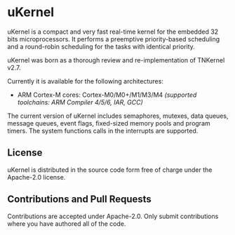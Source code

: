 # uKernel
uKernel is a compact and very fast real-time kernel for the embedded 32 bits microprocessors. It performs a preemptive priority-based scheduling and a round-robin scheduling for the tasks with identical priority.

uKernel was born as a thorough review and re-implementation of TNKernel v2.7.

Currently it is available for the following architectures:

- ARM Cortex-M cores: Cortex-M0/M0+/M1/M3/M4 *(supported toolchains: ARM Compiler 4/5/6, IAR, GCC)*

The current version of uKernel includes semaphores, mutexes, data queues, message queues, event flags, fixed-sized memory pools and program timers.
The system functions calls in the interrupts are supported.

## License
uKernel is distributed in the source code form free of charge under the Apache-2.0 license.

## Contributions and Pull Requests
Contributions are accepted under Apache-2.0. Only submit contributions where you have authored all of the code.
